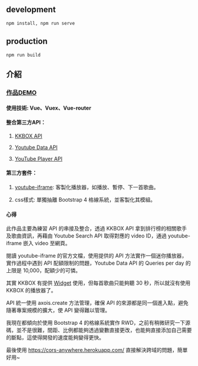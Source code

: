 ## development
```
npm install, npm run serve
```
## production
```
npm run build

```
## 介紹

### [作品DEMO](https://lhikarul.github.io/vue_kkbox/#/rank)

#### 使用技術: Vue、Vuex、Vue-router

#### 整合第三方API：

1. [KKBOX API](https://docs-en.kkbox.codes/v1.1/reference)

2. [Youtube Data API](https://developers.google.com/youtube/v3/docs/search/list)
3. [YouTube Player API](https://developers.google.com/youtube/iframe_api_reference)

#### 第三方套件：

1. [youtube-iframe](https://www.npmjs.com/package/youtube-iframe): 客製化播放器，如播放、暫停、下一首歌曲。

2. css樣式: 單獨抽離 Bootstrap 4 格線系統，並客製化其模組。

#### 心得

此作品主要為練習 API 的串接及整合，透過 KKBOX API 拿到排行榜的相關歌手及歌曲資訊，再藉由 Youtube Search API 取得對應的 video ID，通過 youtube-iframe 嵌入 video 至網頁。

閱讀 youtube-iframe 的官方文檔，使用提供的 API 方法實作一個迷你播放器，實作過程中遇到 API 配額限制的問題，Youtube Data API 的 Queries per day 的上限是 10,000，配額少的可憐。

其實 KKBOX 有提供 [Widget](https://help.kkbox.com/tw/zh-tw/function/general-others/1605) 使用，但每首歌曲只能夠聽 30 秒，所以就沒有使用 KKBOX 的播放器了。

API 統一使用 axois.create 方法管理，確保 API 的來源都是同一個進入點，避免隨著專案規模的擴大，使 API 變得難以管理。

我現在都傾向於使用 Bootstrap 4 的格線系統實作 RWD，之前有稍微研究一下源碼，並不是很難，間距、比例都能夠透過變數直接更改，也能夠直接添加自己需要的斷點，這使得開發的速度能夠變得更快。

最後使用 https://cors-anywhere.herokuapp.com/ 直接解決跨域的問題，簡單好用~